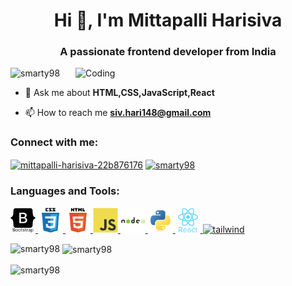 <h1 align="center">Hi 👋, I'm Mittapalli Harisiva</h1>
<h3 align="center">A passionate frontend developer from India</h3>
<img align="right" alt="Coding" width="400" src="https://media.tenor.com/YNqsJbmb_yMAAAAd/coding.gif">


<p align="left"> <img src="https://komarev.com/ghpvc/?username=smarty98&label=Profile%20views&color=0e75b6&style=flat" alt="smarty98" /> </p>

- 💬 Ask me about **HTML,CSS,JavaScript,React**

- 📫 How to reach me **siv.hari148@gmail.com**

<h3 align="left">Connect with me:</h3>
<p align="left">
<a href="https://linkedin.com/in/mittapalli-harisiva-22b876176" target="blank"><img align="center" src="https://raw.githubusercontent.com/rahuldkjain/github-profile-readme-generator/master/src/images/icons/Social/linked-in-alt.svg" alt="mittapalli-harisiva-22b876176" height="30" width="40" /></a>
<a href="https://www.leetcode.com/smarty98" target="blank"><img align="center" src="https://raw.githubusercontent.com/rahuldkjain/github-profile-readme-generator/master/src/images/icons/Social/leet-code.svg" alt="smarty98" height="30" width="40" /></a>
</p>

<h3 align="left">Languages and Tools:</h3>
<p align="left"> <a href="https://getbootstrap.com" target="_blank" rel="noreferrer"> <img src="https://raw.githubusercontent.com/devicons/devicon/master/icons/bootstrap/bootstrap-plain-wordmark.svg" alt="bootstrap" width="40" height="40"/> </a> <a href="https://www.w3schools.com/css/" target="_blank" rel="noreferrer"> <img src="https://raw.githubusercontent.com/devicons/devicon/master/icons/css3/css3-original-wordmark.svg" alt="css3" width="40" height="40"/> </a> <a href="https://www.w3.org/html/" target="_blank" rel="noreferrer"> <img src="https://raw.githubusercontent.com/devicons/devicon/master/icons/html5/html5-original-wordmark.svg" alt="html5" width="40" height="40"/> </a> <a href="https://developer.mozilla.org/en-US/docs/Web/JavaScript" target="_blank" rel="noreferrer"> <img src="https://raw.githubusercontent.com/devicons/devicon/master/icons/javascript/javascript-original.svg" alt="javascript" width="40" height="40"/> </a> <a href="https://nodejs.org" target="_blank" rel="noreferrer"> <img src="https://raw.githubusercontent.com/devicons/devicon/master/icons/nodejs/nodejs-original-wordmark.svg" alt="nodejs" width="40" height="40"/> </a> <a href="https://www.python.org" target="_blank" rel="noreferrer"> <img src="https://raw.githubusercontent.com/devicons/devicon/master/icons/python/python-original.svg" alt="python" width="40" height="40"/> </a> <a href="https://reactjs.org/" target="_blank" rel="noreferrer"> <img src="https://raw.githubusercontent.com/devicons/devicon/master/icons/react/react-original-wordmark.svg" alt="react" width="40" height="40"/> </a> <a href="https://tailwindcss.com/" target="_blank" rel="noreferrer"> <img src="https://www.vectorlogo.zone/logos/tailwindcss/tailwindcss-icon.svg" alt="tailwind" width="40" height="40"/> </a> </p>

<p><img align="left" src="https://github-readme-stats.vercel.app/api/top-langs?username=smarty98&show_icons=true&locale=en&layout=compact" alt="smarty98" /></p>

<p>&nbsp;<img align="center" src="https://github-readme-stats.vercel.app/api?username=smarty98&show_icons=true&locale=en" alt="smarty98" /></p>

<p><img align="center" src="https://github-readme-streak-stats.herokuapp.com/?user=smarty98&" alt="smarty98" /></p>
